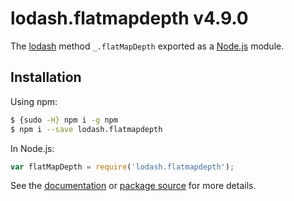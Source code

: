 # lodash.flatmapdepth v4.9.0

The [lodash](https://lodash.com/) method `_.flatMapDepth` exported as a [Node.js](https://nodejs.org/) module.

## Installation

Using npm:
```bash
$ {sudo -H} npm i -g npm
$ npm i --save lodash.flatmapdepth
```

In Node.js:
```js
var flatMapDepth = require('lodash.flatmapdepth');
```

See the [documentation](https://lodash.com/docs#flatMapDepth) or [package source](https://github.com/lodash/lodash/blob/4.9.0-npm-packages/lodash.flatmapdepth) for more details.
